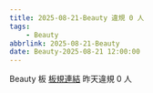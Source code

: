 ```yaml
---
title: 2025-08-21-Beauty 違規 0 人
tags:
    - Beauty
abbrlink: 2025-08-21-Beauty
date: Beauty-2025-08-21 12:00:00
---
```

Beauty 板 [板規連結](https://www.ptt.cc/bbs/Beauty/M.1630069980.A.84B.html)
昨天違規 0 人
